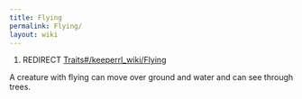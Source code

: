 ```yaml
---
title: Flying
permalink: Flying/
layout: wiki
---
```


1.  REDIRECT [Traits\#/keeperrl_wiki/Flying](/keeperrl_wiki/Flying "wikilink")

A creature with flying can move over ground and water and can see
through trees.
